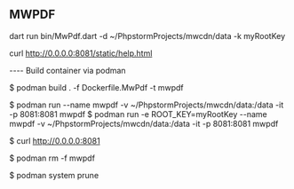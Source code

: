 MWPDF
-----

dart run bin/MwPdf.dart -d ~/PhpstormProjects/mwcdn/data -k myRootKey

curl http://0.0.0.0:8081/static/help.html



---- Build container via podman

$ podman build . -f Dockerfile.MwPdf -t mwpdf

$ podman run --name mwpdf -v ~/PhpstormProjects/mwcdn/data:/data -it -p 8081:8081 mwpdf
$ podman run -e ROOT_KEY=myRootKey --name mwpdf -v ~/PhpstormProjects/mwcdn/data:/data -it -p 8081:8081 mwpdf

$ curl http://0.0.0.0:8081

$ podman rm -f mwpdf

$ podman system prune